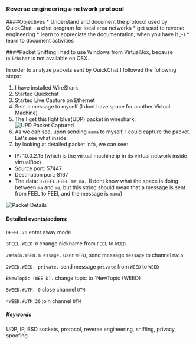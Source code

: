 ### Reverse engineering a network protocol

####Objectives
	* Understand and document the protocol used by QuickChat - a chat program for local area networks
	* get used to reverse engineering
	* learn to appreciate the documentation, when you have it ;-)
	* learn to document activities

####Packet Sniffing
I had to use Windows from VirtualBox, because `QuickChat` is not available on OSX.

In order to analyze packets sent by QuickChat I followed the following steps:

1. I have installed WireShark
2. Started Quickchat 
3. Started Live Capture on Ethernet
4. Sent a message to myself (I dont have space for another Virtual Machine)
5. The I get this light blue(UDP) packet in wireshark: 
![UPD Packet Captured](http://i.imgur.com/fPFLnPR.jpg "UDP Packet")
6. As we can see, upon sending `mama` to myself, I could capture the packet. Let's see what inside.
7. by looking at detailed packet info, we can see:
  * IP: 10.0.2.15 (which is the virtual machine ip in its virtual network inside virtualBox)
  * Source port: 57447
  * Destination port: 8167
  * The data: `J2FEEL.FEEL.ma ma.` (I dont know what the space is doing between `ma` and `ma`, but this string should mean that a message is sent from FEEL to FEEl, and the message is `mama`)

![Packet Details](http://i.imgur.com/gH2AXSX.jpg "Packet Details")


#### Detailed events/actions:

   `DFEEL.20` enter away mode

   `3FEEL.WEED.0` change nickname from `FEEL` to `WEED`
   
   `2#Main.WEED.m essage.` user `WEED`, send message `message` to channel `Main`
   
   `2WEED.WEED. private.` send message `private` from `WEED` to `WEED` 
   
   `BNewTopic (WEE D).` change topic to `NewTopic (WEED)
   
   `5WEED.#UTM. 0` close channel `UTM`
   
   `4WEED.#UTM.20` join channel `UTM`




##### Keywords
UDP, IP, BSD sockets, protocol, reverse engineering, sniffing, privacy, spoofing
